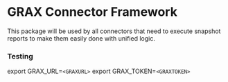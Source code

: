 # GRAX Connector Framework

This package will be used by all connectors that need to execute snapshot reports to make them easily done with unified logic.


### Testing 
export GRAX_URL=```<GRAXURL>```
export GRAX_TOKEN=```<GRAXTOKEN>```





